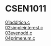 # CSEN1011
[01addition.c](https://github.com/srishivanic/CSEN1011/blob/561d1df3abca3d91ca7069553f335d7ae19c4897/01Additionalgorithm.txt)<br/>
[02simpleinterest.c](https://github.com/srishivanic/CSEN1011/blob/2d9e96b46809cb26eb9a6134ab887760fd70233c/02Simpleinterest)<br/>
[03evenodd.c](https://github.com/srishivanic/CSEN1011/blob/d6239d23f1b9a1f127bc24d8c7b9352e9c859d85/03evenodd%20c++.txt)<br/>
[04primenum.c](https://github.com/srishivanic/CSEN1011/blob/291536a54b04707080e729873f9741c8bf663b46/04primenumbers.c++.txt)<br/>
